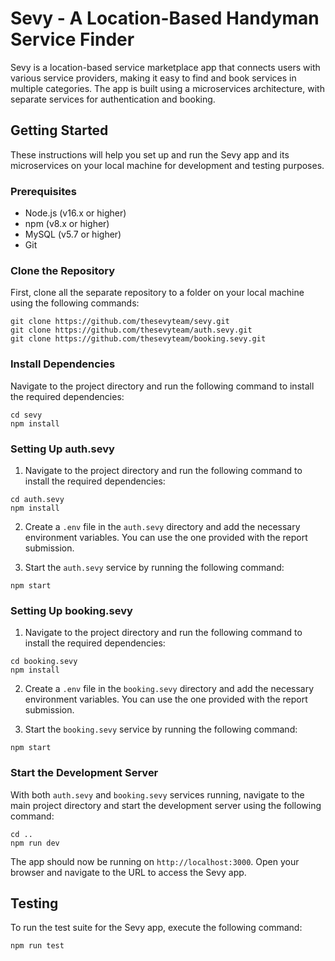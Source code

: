 # Sevy - A Location-Based Handyman Service Finder

Sevy is a location-based service marketplace app that connects users with various service providers, making it easy to find and book services in multiple categories. The app is built using a microservices architecture, with separate services for authentication and booking.

## Getting Started

These instructions will help you set up and run the Sevy app and its microservices on your local machine for development and testing purposes.

### Prerequisites

- Node.js (v16.x or higher)
- npm (v8.x or higher)
- MySQL (v5.7 or higher)
- Git

### Clone the Repository

First, clone all the separate repository to a folder on your local machine using the following commands:

```
git clone https://github.com/thesevyteam/sevy.git
git clone https://github.com/thesevyteam/auth.sevy.git
git clone https://github.com/thesevyteam/booking.sevy.git
```

### Install Dependencies

Navigate to the project directory and run the following command to install the required dependencies:

```
cd sevy
npm install
```

### Setting Up auth.sevy

1. Navigate to the project directory and run the following command to install the required dependencies:

```
cd auth.sevy
npm install
```

2. Create a `.env` file in the `auth.sevy` directory and add the necessary environment variables. You can use the one provided with the report submission.

3. Start the `auth.sevy` service by running the following command:

```
npm start
```

### Setting Up booking.sevy

1. Navigate to the project directory and run the following command to install the required dependencies:

```
cd booking.sevy
npm install
```

2. Create a `.env` file in the `booking.sevy` directory and add the necessary environment variables. You can use the one provided with the report submission.

3. Start the `booking.sevy` service by running the following command:

```
npm start
```

### Start the Development Server

With both `auth.sevy` and `booking.sevy` services running, navigate to the main project directory and start the development server using the following command:

```
cd ..
npm run dev
```

The app should now be running on `http://localhost:3000`. Open your browser and navigate to the URL to access the Sevy app.

## Testing

To run the test suite for the Sevy app, execute the following command:

```
npm run test
```
